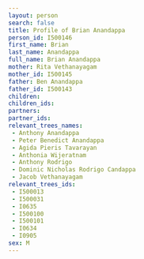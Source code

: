 ```yaml
---
layout: person
search: false
title: Profile of Brian Anandappa
person_id: I500146
first_name: Brian
last_name: Anandappa
full_name: Brian Anandappa
mother: Rita Vethanayagam
mother_id: I500145
father: Ben Anandappa
father_id: I500143
children:
children_ids:
partners:
partner_ids:
relevant_trees_names:
 - Anthony Anandappa
 - Peter Benedict Anandappa
 - Agida Pieris Tavarayan
 - Anthonia Wijeratnam
 - Anthony Rodrigo
 - Dominic Nicholas Rodrigo Candappa
 - Jacob Vethanayagam
relevant_trees_ids:
 - I500013
 - I500031
 - I0635
 - I500100
 - I500101
 - I0634
 - I0905
sex: M
---
```


